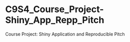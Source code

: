 # C9S4_Course_Project-Shiny_App_Repp_Pitch
Course Project: Shiny Application and Reproducible Pitch
